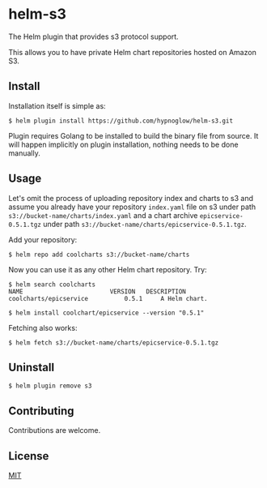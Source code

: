# helm-s3

The Helm plugin that provides s3 protocol support. 

This allows you to have private Helm chart repositories hosted on Amazon S3.

## Install

Installation itself is simple as:

    $ helm plugin install https://github.com/hypnoglow/helm-s3.git

Plugin requires Golang to be installed to build the binary file from source.
It will happen implicitly on plugin installation, nothing needs to be done manually.

## Usage

Let's omit the process of uploading repository index and charts to s3 and assume
you already have your repository `index.yaml` file on s3 under path `s3://bucket-name/charts/index.yaml`
and a chart archive `epicservice-0.5.1.tgz` under path `s3://bucket-name/charts/epicservice-0.5.1.tgz`.

Add your repository:

    $ helm repo add coolcharts s3://bucket-name/charts
    
Now you can use it as any other Helm chart repository.
Try:

    $ helm search coolcharts
    NAME                       	VERSION	  DESCRIPTION
    coolcharts/epicservice	        0.5.1     A Helm chart.
    
    $ helm install coolchart/epicservice --version "0.5.1"

Fetching also works:

    $ helm fetch s3://bucket-name/charts/epicservice-0.5.1.tgz

## Uninstall

    $ helm plugin remove s3
    
## Contributing

Contributions are welcome.
    
## License

[MIT](LICENSE)